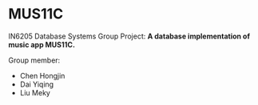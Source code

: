 # MUS11C

IN6205 Database Systems Group Project: **A database implementation of music app MUS11C.**

Group member:

- Chen Hongjin
- Dai Yiqing
- Liu Meky
